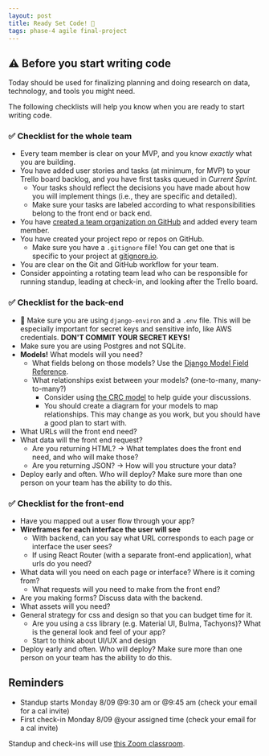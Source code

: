 ```yaml
---
layout: post
title: Ready Set Code! 🚥
tags: phase-4 agile final-project
---
```


## ⚠️ Before you start writing code

Today should be used for finalizing planning and doing research on data, technology, and tools you might need.

The following checklists will help you know when you are ready to start writing code.

### ✅ Checklist for the whole team

- Every team member is clear on your MVP, and you know _exactly_ what you are building.
- You have added user stories and tasks (at minimum, for MVP) to your Trello board backlog, and you have first tasks queued in _Current Sprint_.
  - Your tasks should reflect the decisions you have made about how you will implement things (i.e., they are specific and detailed).
  - Make sure your tasks are labeled according to what responsibilities belong to the front end or back end.
- You have [created a team organization on GitHub](https://docs.github.com/en/organizations/collaborating-with-groups-in-organizations/creating-a-new-organization-from-scratch) and added every team member.
- You have created your project repo or repos on GitHub.
  - Make sure you have a `.gitignore` file! You can get one that is specific to your project at [gitignore.io](https://www.toptal.com/developers/gitignore).
- You are clear on the Git and GitHub workflow for your team.
- Consider appointing a rotating team lead who can be responsible for running standup, leading at check-in, and looking after the Trello board.

### ✅ Checklist for the back-end

- 🚨 Make sure you are using `django-environ` and a `.env` file. This will be especially important for secret keys and sensitive info, like AWS credentials. **DON'T COMMIT YOUR SECRET KEYS!**
- Make sure you are using Postgres and not SQLite.
- **Models!** What models will you need?
  - What fields belong on those models? Use the [Django Model Field Reference](https://docs.djangoproject.com/en/3.1/ref/models/fields/).
  - What relationships exist between your models? (one-to-many, many-to-many?)
    - Consider using [the CRC model](http://agilemodeling.com/artifacts/crcModel.htm) to help guide your discussions.
    - You should create a diagram for your models to map relationships. This may change as you work, but you should have a good plan to start with.
- What URLs will the front end need?
- What data will the front end request?
  - Are you returning HTML? -> What templates does the front end need, and who will make those?
  - Are you returning JSON? -> How will you structure your data?
- Deploy early and often. Who will deploy? Make sure more than one person on your team has the ability to do this.

### ✅ Checklist for the front-end

- Have you mapped out a user flow through your app?
- **Wireframes for each interface the user will see**
  - With backend, can you say what URL corresponds to each page or interface the user sees?
  - If using React Router (with a separate front-end application), what urls do you need?
- What data will you need on each page or interface? Where is it coming from?
  - What requests will you need to make from the front end?
- Are you making forms? Discuss data with the backend.
- What assets will you need?
- General strategy for css and design so that you can budget time for it.
  - Are you using a css library (e.g. Material UI, Bulma, Tachyons)? What is the general look and feel of your app?
  - Start to think about UI/UX and design
- Deploy early and often. Who will deploy? Make sure more than one person on your team has the ability to do this.

## Reminders

- Standup starts Monday 8/09 @9:30 am or @9:45 am (check your email for a cal invite)
- First check-in Monday 8/09 @your assigned time (check your email for a cal invite)

Standup and check-ins will use [this Zoom classroom](https://us02web.zoom.us/j/85432264511?pwd=NWJ4K3hWU0pkMWlKMHhZQUpwRTJNUT09).
